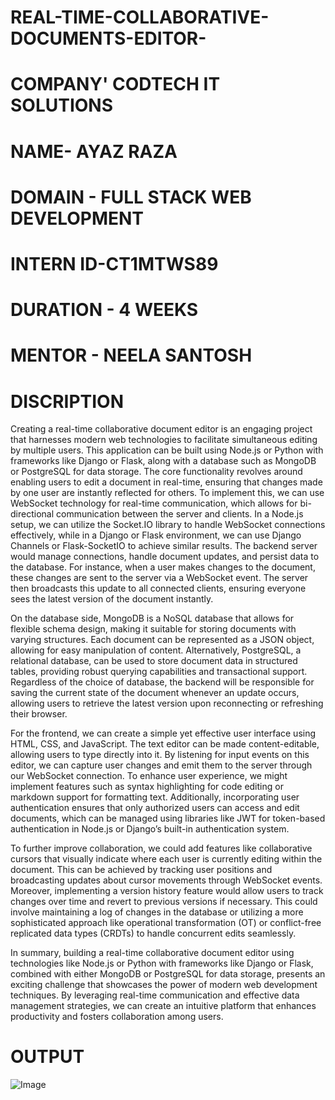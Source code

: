# REAL-TIME-COLLABORATIVE-DOCUMENTS-EDITOR-
# COMPANY' CODTECH IT SOLUTIONS 
# NAME- AYAZ RAZA 
# DOMAIN - FULL STACK WEB DEVELOPMENT 
# INTERN ID-CT1MTWS89
# DURATION - 4 WEEKS
# MENTOR - NEELA SANTOSH 

# DISCRIPTION 
Creating a real-time collaborative document editor is an engaging project that harnesses modern web technologies to facilitate simultaneous editing by multiple users. This application can be built using Node.js or Python with frameworks like Django or Flask, along with a database such as MongoDB or PostgreSQL for data storage. The core functionality revolves around enabling users to edit a document in real-time, ensuring that changes made by one user are instantly reflected for others. To implement this, we can use WebSocket technology for real-time communication, which allows for bi-directional communication between the server and clients. In a Node.js setup, we can utilize the Socket.IO library to handle WebSocket connections effectively, while in a Django or Flask environment, we can use Django Channels or Flask-SocketIO to achieve similar results. The backend server would manage connections, handle document updates, and persist data to the database. For instance, when a user makes changes to the document, these changes are sent to the server via a WebSocket event. The server then broadcasts this update to all connected clients, ensuring everyone sees the latest version of the document instantly. 

On the database side, MongoDB is a NoSQL database that allows for flexible schema design, making it suitable for storing documents with varying structures. Each document can be represented as a JSON object, allowing for easy manipulation of content. Alternatively, PostgreSQL, a relational database, can be used to store document data in structured tables, providing robust querying capabilities and transactional support. Regardless of the choice of database, the backend will be responsible for saving the current state of the document whenever an update occurs, allowing users to retrieve the latest version upon reconnecting or refreshing their browser. 

For the frontend, we can create a simple yet effective user interface using HTML, CSS, and JavaScript. The text editor can be made content-editable, allowing users to type directly into it. By listening for input events on this editor, we can capture user changes and emit them to the server through our WebSocket connection. To enhance user experience, we might implement features such as syntax highlighting for code editing or markdown support for formatting text. Additionally, incorporating user authentication ensures that only authorized users can access and edit documents, which can be managed using libraries like JWT for token-based authentication in Node.js or Django’s built-in authentication system.

To further improve collaboration, we could add features like collaborative cursors that visually indicate where each user is currently editing within the document. This can be achieved by tracking user positions and broadcasting updates about cursor movements through WebSocket events. Moreover, implementing a version history feature would allow users to track changes over time and revert to previous versions if necessary. This could involve maintaining a log of changes in the database or utilizing a more sophisticated approach like operational transformation (OT) or conflict-free replicated data types (CRDTs) to handle concurrent edits seamlessly.

In summary, building a real-time collaborative document editor using technologies like Node.js or Python with frameworks like Django or Flask, combined with either MongoDB or PostgreSQL for data storage, presents an exciting challenge that showcases the power of modern web development techniques. By leveraging real-time communication and effective data management strategies, we can create an intuitive platform that enhances productivity and fosters collaboration among users.
# OUTPUT 
![Image](https://github.com/user-attachments/assets/0a0db88e-8386-4b13-9ee0-6efff22b7797)
